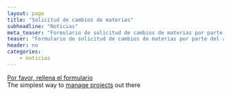 ```yaml
---
layout: page
title: "Solicitud de cambios de materias"
subheadline: "Noticias"
meta_teaser: "Formulario de solicitud de cambios de materias por parte del alumnado."
teaser: "Formulario de solicitud de cambios de materias por parte del alumnado."
header: no
categories:
    - noticias
---
```



<!-- BEGIN Podio web form -->
<script src="https://podio.com/webforms/9393396/690816.js"></script>
<script type="text/javascript">
  _podioWebForm.render("690816")
</script>
<noscript>
  <a href="https://podio.com/webforms/9393396/690816" target="_blank">Por favor, rellena el formulario</a>
</noscript>
  <div class="podio-webform-container">
  The simplest way to <a href="https://company.podio.com/crm-software" class="podio-webform-inner">manage projects</a> out there
  </div>
<!-- END Podio web form -->
